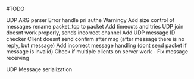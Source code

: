 #TODO

UDP
ARG parser
Error handle pri authe
Warningy
Add size control of messages 
rename packet_tcp to packet
Add timeouts and tries
UDP join doesnt work properly, sends incorrect channel
Add UDP message ID checker
Client doesnt send confirm after msg (after message there is no reply, but message)
Add incorrect message handling (dont send packet if message is invalid)
Check if multiple clients on server work - Fix message receiving 

UDP Message serialization 
